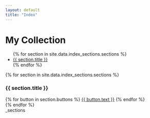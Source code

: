```yaml
---
layout: default
title: "Index"
---
```


<h1>My Collection</h1>

<!-- In-Page Navigation Menu -->
<nav class="in-page-nav">
  <ul>
    {% for section in site.data.index_sections.sections %}
      <li><a href="#{{ section.id }}">{{ section.title }}</a></li>
    {% endfor %}
  </ul>
</nav>

<div class="index-scroll-container">
  {% for section in site.data.index_sections.sections %}
    <section id="{{ section.id }}">
      <h3>{{ section.title }}</h3>
      <div class="button-container">
        {% for button in section.buttons %}
          <a class="button" href="{{ button.url }}" target="_blank">{{ button.text }}</a>
        {% endfor %}
      </div>
    </section>
  {% endfor %}
</div>
_sections